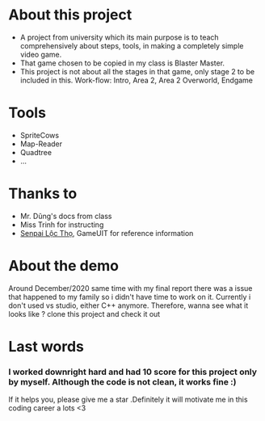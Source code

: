 # About this project
- A project from university which its main purpose is to teach comprehensively about steps, tools, in making a completely simple video game.  
- That game chosen to be copied in my class is Blaster Master.  
- This project is not about all the stages in that game, only stage 2 to be included in this.
Work-flow: Intro, Area 2, Area 2 Overworld, Endgame
# Tools
- SpriteCows
- Map-Reader
- Quadtree
- ...
# Thanks to
- Mr. Dũng's docs from class
- Miss Trinh for instructing
- [Senpai Lộc Thọ](https://loctho95.blogspot.com/2017/01/loi-noi-au.html), GameUIT for reference information
# About the demo  
Around December/2020 same time with my final report there was a issue that happened to my family so i didn't have time to work on it. 
Currently i don't used vs studio, either C++ anymore. Therefore, wanna see what it looks like ? clone this project and check it out
# Last words
### I worked downright hard and had 10 score for this project only by myself. Although the code is not clean, it works fine :)  
If it helps you, please give me a star .Definitely it will motivate me in this coding career a lots <3
